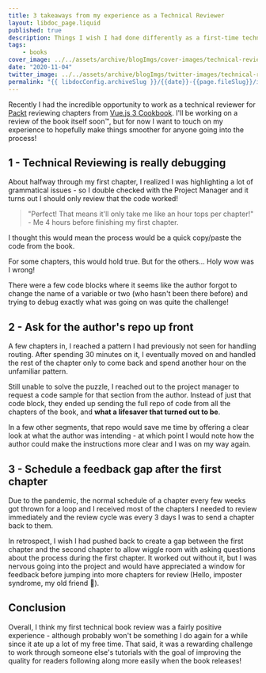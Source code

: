 ```yaml
---
title: 3 takeaways from my experience as a Technical Reviewer
layout: libdoc_page.liquid
published: true
description: Things I wish I had done differently as a first-time technical reviewer.
tags:
    - books
cover_image: ../../assets/archive/blogImgs/cover-images/technical-reviewer-takeaways-DEV.png
date: "2020-11-04"
twitter_image: ../../assets/archive/blogImgs/twitter-images/technical-reviewer-takeaways-Twitter.png
permalink: "{{ libdocConfig.archiveSlug }}/{{date}}-{{page.fileSlug}}/index.html"
---
```


Recently I had the incredible opportunity to work as a technical reviewer for [Packt](https://www.packtpub.com/) reviewing chapters from [Vue.js 3 Cookbook](https://www.packtpub.com/product/vue-js-3-cookbook/9781838826222). I'll be working on a review of the book itself soon™, but for now I want to touch on my experience to hopefully make things smoother for anyone going into the process!

## 1 - Technical Reviewing is really debugging

About halfway through my first chapter, I realized I was highlighting a lot of grammatical issues - so I double checked with the Project Manager and it turns out I should only review that the code worked!

> "Perfect! That means it'll only take me like an hour tops per chapter!" - Me 4 hours before finishing my first chapter.

I thought this would mean the process would be a quick copy/paste the code from the book.

For some chapters, this would hold true. But for the others... Holy wow was I wrong!

There were a few code blocks where it seems like the author forgot to change the name of a variable or two (who hasn't been there before) and trying to debug exactly what was going on was quite the challenge!

## 2 - Ask for the author's repo up front

A few chapters in, I reached a pattern I had previously not seen for handling routing. After spending 30 minutes on it, I eventually moved on and handled the rest of the chapter only to come back and spend another hour on the unfamiliar pattern.

Still unable to solve the puzzle, I reached out to the project manager to request a code sample for that section from the author. Instead of just that code block, they ended up sending the full repo of code from all the chapters of the book, and **what a lifesaver that turned out to be**.

In a few other segments, that repo would save me time by offering a clear look at what the author was intending - at which point I would note how the author could make the instructions more clear and I was on my way again.

## 3 - Schedule a feedback gap after the first chapter

Due to the pandemic, the normal schedule of a chapter every few weeks got thrown for a loop and I received most of the chapters I needed to review immediately and the review cycle was every 3 days I was to send a chapter back to them.

In retrospect, I wish I had pushed back to create a gap between the first chapter and the second chapter to allow wiggle room with asking questions about the process during the first chapter. It worked out without it, but I was nervous going into the project and would have appreciated a window for feedback before jumping into more chapters for review (Hello, imposter syndrome, my old friend 👋).

## Conclusion

Overall, I think my first technical book review was a fairly positive experience - although probably won't be something I do again for a while since it ate up a lot of my free time. That said, it was a rewarding challenge to work through someone else's tutorials with the goal of improving the quality for readers following along more easily when the book releases!
